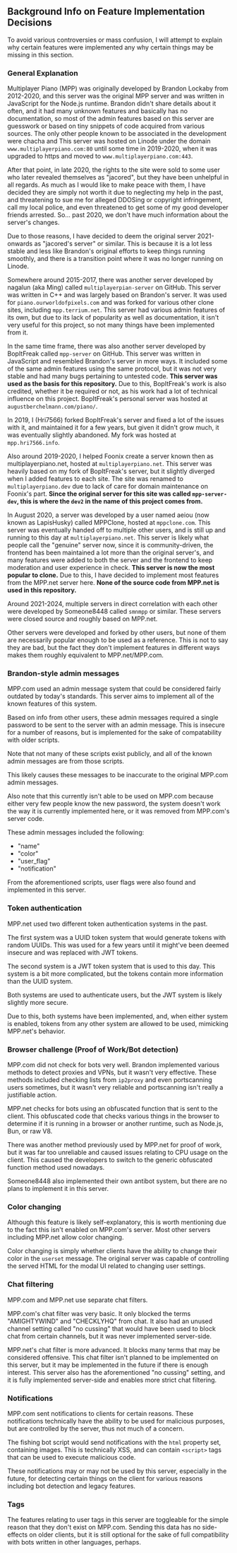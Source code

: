 ## Background Info on Feature Implementation Decisions

To avoid various controversies or mass confusion, I will attempt to explain why certain features were implemented any why certain things may be missing in this section.

### General Explanation

Multiplayer Piano (MPP) was originally developed by Brandon Lockaby from 2012-2020, and this server was the original MPP server and was written in JavaScript for the Node.js runtime.
Brandon didn't share details about it often, and it had many unknown features and basically has no documentation, so most of the admin features based on this server are guesswork or based on tiny snippets of code acquired from various sources.
The only other people known to be associated in the development were chacha and
This server was hosted on Linode under the domain `www.multiplayerpiano.com:80` until some time in 2019-2020, when it was upgraded to https and moved to `www.multiplayerpiano.com:443`.

After that point, in late 2020, the rights to the site were sold to some user who later revealed themselves as "jacored", but they have been unhelpful in all regards.
As much as I would like to make peace with them, I have decided they are simply not worth it due to neglecting my help in the past, and threatening to sue me for alleged DDOSing or copyright infringement,
call my local police, and even threatened to get some of my good developer friends arrested. So... past 2020, we don't have much information about the server's changes.

Due to those reasons, I have decided to deem the original server 2021-onwards as "jacored's server" or similar.
This is because it is a lot less stable and less like Brandon's original efforts to keep things running smoothly, and there is a transition point where it was no longer running on Linode.

Somewhere around 2015-2017, there was another server developed by nagalun (aka Ming) called `multiplayerpian-server` on GitHub.
This server was written in C++ and was largely based on Brandon's server.
It was used for `piano.ourworldofpixels.com` and was forked for various other clone sites, including `mpp.terrium.net`.
This server had various admin features of its own, but due to its lack of popularity as well as documentation, it isn't very useful for this project, so not many things have been implemented from it.

In the same time frame, there was also another server developed by BopItFreak called `mpp-server` on GitHub.
This server was written in JavaScript and resembled Brandon's server in more ways.
It included some of the same admin features using the same protocol, but it was not very stable and had many bugs pertaining to untested code.
**This server was used as the basis for this repository.**
Due to this, BopItFreak's work is also credited, whether it be required or not, as his work had a lot of technical influence on this project.
BopItFreak's personal server was hosted at `augustberchelmann.com/piano/`.

In 2019, I (Hri7566) forked BopItFreak's server and fixed a lot of the issues with it, and maintained it for a few years, but given it didn't grow much, it was eventually slightly abandoned.
My fork was hosted at `mpp.hri7566.info`.

Also around 2019-2020, I helped Foonix create a server known then as multiplayerpiano.net, hosted at `multiplayerpiano.net`.
This server was heavily based on my fork of BopItFreak's server, but it slightly diverged when I added features to each site.
The site was renamed to `multiplayerpiano.dev` due to lack of care for domain maintenance on Foonix's part.
**Since the original server for this site was called `mpp-server-dev`, this is where the `dev2` in the name of this project comes from.**

In August 2020, a server was developed by a user named aeiou (now known as LapisHusky) called MPPClone, hosted at `mppclone.com`.
This server was eventually handed off to multiple other users, and is still up and running to this day at `multiplayerpiano.net`.
This server is likely what people call the "genuine" server now, since it is community-driven, the frontend has been maintained a lot more than the original server's, and many features were added to both the
server and the frontend to keep moderation and user experience in check.
**This server is now the most popular to clone.**
Due to this, I have decided to implement most features from the MPP.net server here.
**None of the source code from MPP.net is used in this repository.**

Around 2021-2024, multiple servers in direct correlation with each other were developed by Someone8448 called `smnmpp` or similar.
These servers were closed source and roughly based on MPP.net.

Other servers were developed and forked by other users, but none of them are necessarily popular enough to be used as a reference.
This is not to say they are bad, but the fact they don't implement features in different ways makes them roughly equivalent to MPP.net/MPP.com.

### Brandon-style admin messages

MPP.com used an admin message system that could be considered fairly outdated by today's standards.
This server aims to implement all of the known features of this system.

Based on info from other users, these admin messages required a single password to be sent to the server with an admin message.
This is insecure for a number of reasons, but is implemented for the sake of compatability with older scripts.

Note that not many of these scripts exist publicly, and all of the known admin messages are from those scripts.

This likely causes these messages to be inaccurate to the original MPP.com admin messages.

Also note that this currently isn't able to be used on MPP.com because either very few people know the new password, the system doesn't work the way it is currently implemented here, or it was removed from
MPP.com's server code.

These admin messages included the following:

-   "name"
-   "color"
-   "user_flag"
-   "notification"

From the aforementioned scripts, user flags were also found and implemented in this server.

### Token authentication

MPP.net used two different token authentication systems in the past.

The first system was a UUID token system that would generate tokens with random UUIDs.
This was used for a few years until it might've been deemed insecure and was replaced with JWT tokens.

The second system is a JWT token system that is used to this day.
This system is a bit more complicated, but the tokens contain more information than the UUID system.

Both systems are used to authenticate users, but the JWT system is likely slightly more secure.

Due to this, both systems have been implemented, and, when either system is enabled, tokens from any other system are allowed to be used, mimicking MPP.net's behavior.

### Browser challenge (Proof of Work/Bot detection)

MPP.com did not check for bots very well.
Brandon implemented various methods to detect proxies and VPNs, but it wasn't very effective.
These methods included checking lists from `ip2proxy` and even portscanning users sometimes, but it wasn't very reliable and portscanning isn't really a justifiable action.

MPP.net checks for bots using an obfuscated function that is sent to the client.
This obfuscated code that checks various things in the browser to determine if it is running in a browser or another runtime, such as Node.js, Bun, or raw V8.

There was another method previously used by MPP.net for proof of work, but it was far too unreliable and caused issues relating to CPU usage on the client.
This caused the developers to switch to the generic obfuscated function method used nowadays.

Someone8448 also implemented their own antibot system, but there are no plans to implement it in this server.

### Color changing

Although this feature is likely self-explanatory, this is worth mentioning due to the fact this isn't enabled on MPP.com's server.
Most other servers including MPP.net allow color changing.

Color changing is simply whether clients have the ability to change their color in the `userset` message.
The original server was capable of controlling the served HTML for the modal UI related to changing user settings.

### Chat filtering

MPP.com and MPP.net use separate chat filters.

MPP.com's chat filter was very basic. It only blocked the terms "AMIGHTYWIND" and "CHECKLYHQ" from chat.
It also had an unused channel setting called "no cussing" that would have been used to block chat from certain channels, but it was never implemented server-side.

MPP.net's chat filter is more advanced.
It blocks many terms that may be considered offensive.
This chat filter isn't planned to be implemented on this server, but it may be implemented in the future if there is enough interest.
This server also has the aforementioned "no cussing" setting, and it is fully implemented server-side and enables more strict chat filtering.

### Notifications

MPP.com sent notifications to clients for certain reasons.
These notifications technically have the ability to be used for malicious purposes, but are controlled by the server, thus not much of a concern.

The fishing bot script would send notifications with the `html` property set, containing images.
This is technically XSS, and can contain `<script>` tags that can be used to execute malicious code.

These notifications may or may not be used by this server, especially in the future, for detecting certain things on the client for various reasons including bot detection and legacy features.

### Tags

The features relating to user tags in this server are toggleable for the simple reason that they don't exist on MPP.com.
Sending this data has no side-effects on older clients, but it is still optional for the sake of full compatibility with bots written in other languages, perhaps.
